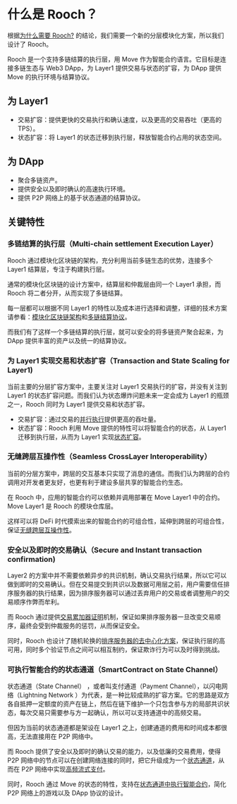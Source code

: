 # 什么是 Rooch？

根据[为什么需要 Rooch?](01-why-rooch.md) 的结论，我们需要一个新的分层模块化方案，所以我们设计了 Rooch。

Rooch 是一个支持多链结算的执行层，用 Move 作为智能合约语言。它目标是连接多链生态与 Web3 DApp，为 Layer1 提供交易与状态的扩容，为 DApp 提供 Move 的执行环境与结算协议。

## 为 Layer1

* 交易扩容：提供更快的交易执行和确认速度，以及更高的交易吞吐（更高的TPS）。
* 状态扩容：将 Layer1 的状态迁移到执行层，释放智能合约占用的状态空间。

## 为 DApp

* 聚合多链资产。
* 提供安全以及即时确认的高速执行环境。
* 提供 P2P 网络上的基于状态通道的结算协议。

## 关键特性

### 多链结算的执行层（Multi-chain settlement Execution Layer）

Rooch 通过模块化区块链的架构，充分利用当前多链生态的优势，连接多个 Layer1 结算层，专注于构建执行层。

通常的模块化区块链的设计方案中，结算层和仲裁层由同一个 Layer1 承担，而 Rooch 将二者分开，从而实现了多链结算。

每一层都可以根据不同 Layer1 的特性以及成本进行选择和调整，详细的技术方案请参看：[模块化区块链架构](04-technology/01-modular-blockchain-architecture/index.md)和[多链结算协议](./04-technology/01-modular-blockchain-architecture/01-multi-chain-settlement-protocol.md)。

而我们有了这样一个多链结算的执行层，就可以安全的将多链资产聚合起来，为 DApp 提供丰富的资产以及统一的结算协议。

### 为 Layer1 实现交易和状态扩容（Transaction and State Scaling for Layer1)

当前主要的分层扩容方案中，主要关注对 Layer1 交易执行的扩容，并没有关注到 Layer1 的状态扩容问题。而我们认为状态爆炸问题未来一定会成为 Layer1 的瓶颈之一，Rooch 同时为 Layer1 提供交易和状态扩容。

* 交易扩容：通过交易的[并行执行](./04-technology/05-parallel-transaction-execution.md)提供更高的吞吐量。
* 状态扩容：Rooch 利用 Move 提供的特性可以将智能合约的状态，从 Layer1 迁移到执行层，从而为 Layer1 实现[状态扩容](04-technology/06-state-scaling.md)。

### 无缝跨层互操作性（Seamless CrossLayer Interoperability）

当前的分层方案中，跨层的交互基本只实现了消息的通信。而我们认为跨层的合约调用对开发者更友好，也更有利于建设多层共享的智能合约生态。

在 Rooch 中，应用的智能合约可以依赖并调用部署在 Move Layer1 中的合约。Move Layer1 是 Rooch 的模块仓库层。

这样可以将 DeFi 时代摸索出来的智能合约的可组合性，延伸到跨层的可组合性，保证[无缝跨层互操作性](04-technology/07-move-on-rooch/01-cross-layer-interoperability.md)。


### 安全以及即时的交易确认（Secure and Instant transaction confirmation)

Layer2 的方案中并不需要依赖异步的共识机制，确认交易执行结果，所以它可以做到即时的交易确认。但在交易提交到共识以及数据可用层之前，用户需要信任排序服务器的执行结果，因为排序服务器可以通过丢弃用户的交易或者调整用户的交易顺序作弊而牟利。

而 Rooch 通过提供[交易累加器证明](04-technology/03-transaction-accumulator-proofs.md)机制，保证如果排序服务器一旦改变交易顺序，最终会受到仲裁服务的惩罚，从而保证安全。

同时，Rooch 也设计了随机轮换的[排序服务器的去中心化方案](./04-technology/04-decentralized-validator-network.md)，保证执行层的高可用，同时多个验证节点之间可以相互制约，保证欺诈行为可以及时得到挑战。


### 可执行智能合约的状态通道（SmartContract on State Channel）

状态通道（State Channel） ，或者叫支付通道（Payment Channel），以闪电网络（Lightning Network ）为代表，是一种比较成熟的扩容方案。它的思路是双方各自抵押一定额度的资产在链上，然后在链下维护一个只包含参与方的局部共识状态，每次交易只需要参与方一起确认，所以可以支持通道中的高频交易。

但因为当前的状态通道都是架设在 Layer1 之上，创建通道的费用和时间成本都很高，无法直接用在 P2P 网络中。

而 Rooch 提供了安全以及即时的确认交易的能力，以及低廉的交易费用，使得 P2P 网络中的节点可以在创建网络连接的同时，把它升级成为一个[状态通道](./04-technology/08-state-channel/index.md)，从而在 P2P 网络中实现[高频流式支付](./04-technology/08-state-channel/01-streaming-payment.md)。

同时，Rooch 通过 Move 的状态的特性，支持在[状态通道中执行智能合约](./04-technology/08-state-channel/02-channel-contract.md)，简化 P2P 网络上的游戏以及 DApp 协议的设计。

